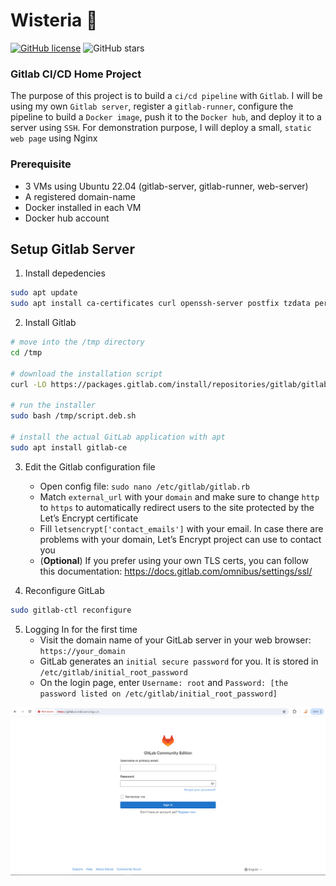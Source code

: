 # Wisteria 💮

[![GitHub license](https://img.shields.io/github/license/vickyphang/wisteria)](https://github.com/vickyphang/wisteria/blob/main/LICENSE)
![GitHub stars](https://img.shields.io/github/stars/vickyphang/wisteria)

### Gitlab CI/CD Home Project

The purpose of this project is to build a `ci/cd pipeline` with `Gitlab`. I will be using my own `Gitlab server`, register a `gitlab-runner`, configure the pipeline to build a `Docker image`, push it to the `Docker hub`, and deploy it to a server using `SSH`. For demonstration purpose, I will deploy a small, `static web page` using Nginx

### Prerequisite
- 3 VMs using Ubuntu 22.04 (gitlab-server, gitlab-runner, web-server)
- A registered domain-name
- Docker installed in each VM
- Docker hub account

## Setup Gitlab Server
1. Install depedencies
```bash
sudo apt update
sudo apt install ca-certificates curl openssh-server postfix tzdata perl
```

2. Install Gitlab
```bash
# move into the /tmp directory
cd /tmp

# download the installation script
curl -LO https://packages.gitlab.com/install/repositories/gitlab/gitlab-ce/script.deb.sh

# run the installer
sudo bash /tmp/script.deb.sh

# install the actual GitLab application with apt
sudo apt install gitlab-ce
```

3. Edit the Gitlab configuration file
    - Open config file: `sudo nano /etc/gitlab/gitlab.rb`
    - Match `external_url` with your `domain` and make sure to change `http` to `https` to automatically redirect users to the site protected by the Let’s Encrypt certificate
    - Fill `letsencrypt['contact_emails']` with your email. In case there are problems with your domain, Let’s Encrypt project can use to contact you
    - (**Optional**) If you prefer using your own TLS certs, you can follow this documentation: https://docs.gitlab.com/omnibus/settings/ssl/

4. Reconfigure GitLab
```bash
sudo gitlab-ctl reconfigure
```

5. Logging In for the first time
    - Visit the domain name of your GitLab server in your web browser: `https://your_domain`
    - GitLab generates an `initial secure password` for you. It is stored in `/etc/gitlab/initial_root_password`
    - On the login page, enter `Username: root` and `Password: [the password listed on /etc/gitlab/initial_root_password]`

<p align="center"> <img src="images/login.png"> </p>

